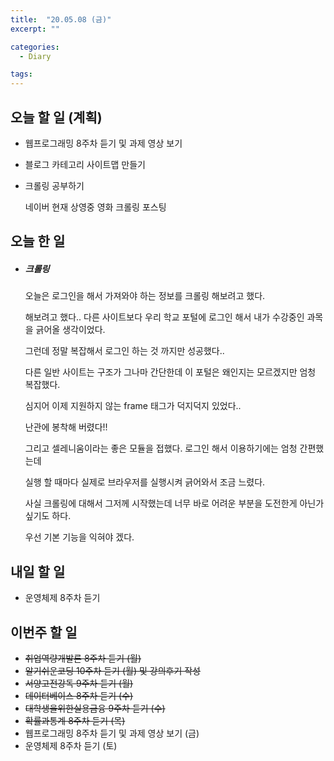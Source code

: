 ```yaml
---
title:  "20.05.08 (금)"
excerpt: ""

categories:
  - Diary

tags:
---
```


## 오늘 할 일 (계획)

- 웹프로그래밍 8주차 듣기 및 과제 영상 보기

- 블로그 카테고리 사이트맵 만들기

- 크롤링 공부하기

  네이버 현재 상영중 영화 크롤링 포스팅


## 오늘 한 일

- ##### 크롤링

  오늘은 로그인을 해서 가져와야 하는 정보를 크롤링 해보려고 했다.

  해보려고 했다.. 다른 사이트보다 우리 학교 포털에 로그인 해서 내가 수강중인 과목을 긁어올 생각이었다.

  그런데 정말 복잡해서 로그인 하는 것 까지만 성공했다..

  다른 일반 사이트는 구조가 그나마 간단한데 이 포털은 왜인지는 모르겠지만 엄청 복잡했다.

  심지어 이제 지원하지 않는 frame 태그가 덕지덕지 있었다..

  난관에 봉착해 버렸다!!

  그리고 셀레니움이라는 좋은 모듈을 접했다. 로그인 해서 이용하기에는 엄청 간편했는데

  실행 할 때마다 실제로 브라우저를 실행시켜 긁어와서 조금 느렸다.

  사실 크롤링에 대해서 그저께 시작했는데 너무 바로 어려운 부분을 도전한게 아닌가 싶기도 하다.

  우선 기본 기능을 익혀야 겠다.

## 내일 할 일

- 운영체제 8주차 듣기



## 이번주 할 일

- ~~취업역량개발론 8주차 듣기 (월)~~
- ~~알기쉬운코딩 10주차 듣기 (월) 및 강의후기 작성~~
- ~~서양고전강독 9주차 듣기 (월)~~
- ~~데이터베이스 8주차 듣기 (수)~~
- ~~대학생을위한실용금융 9주차 듣기 (수)~~
- ~~확률과통계 8주차 듣기 (목)~~
- 웹프로그래밍 8주차 듣기 및 과제 영상 보기 (금)
- 운영체제 8주차 듣기 (토)